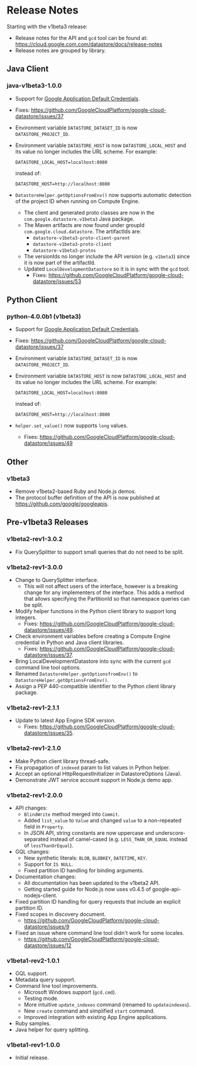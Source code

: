 # Release Notes

Starting with the v1beta3 release:

  - Release notes for the API and `gcd` tool can be found at:
    <https://cloud.google.com.com/datastore/docs/release-notes>
  - Release notes are grouped by library.

## Java Client

### java-v1beta3-1.0.0

  - Support for [Google Application Default Credentials](https://developers.google.com/identity/protocols/application-default-credentials).
  - Fixes:
    https://github.com/GoogleCloudPlatform/google-cloud-datastore/issues/37
  - Environment variable `DATASTORE_DATASET_ID` is now `DATASTORE_PROJECT_ID`.
  - Environment variable `DATASTORE_HOST` is now `DATASTORE_LOCAL_HOST` and
    its value no longer includes the URL scheme. For example:

      `DATASTORE_LOCAL_HOST=localhost:8080`

    instead of:

      `DATASTORE_HOST=http://localhost:8080`
- `DatastoreHelper.getOptionsFromEnv()` now
    supports automatic detection of the project ID when running on
    Compute Engine.
  - The client and generated proto classes are now in the
    `com.google.datastore.v1beta3` Java package.
  - The Maven artifacts are now found under groupId `com.google.cloud.datastore`.
    The artifactIds are:
      - `datastore-v1beta3-proto-client-parent`
      - `datastore-v1beta3-proto-client`
      - `datastore-v1beta3-protos`
  - The versionIds no longer include the API version (e.g. `v1beta3`)
    since it is now part of the artifactId.
  - Updated `LocalDevelopmentDatastore` so it is in sync with the `gcd` tool.
    - Fixes:
      <https://github.com/GoogleCloudPlatform/google-cloud-datastore/issues/53>

## Python Client

### python-4.0.0b1 (v1beta3)

  - Support for [Google Application Default Credentials](https://developers.google.com/identity/protocols/application-default-credentials).
  - Fixes:
    <https://github.com/GoogleCloudPlatform/google-cloud-datastore/issues/37>
  - Environment variable `DATASTORE_DATASET_ID` is now `DATASTORE_PROJECT_ID`.
  - Environment variable `DATASTORE_HOST` is now `DATASTORE_LOCAL_HOST` and
    its value no longer includes the URL scheme. For example:

      `DATASTORE_LOCAL_HOST=localhost:8080`

    instead of:

      `DATASTORE_HOST=http://localhost:8080`
- `helper.set_value()` now supports `long` values.
    - Fixes:
      <https://github.com/GoogleCloudPlatform/google-cloud-datastore/issues/49>

## Other

### v1beta3

- Remove v1beta2-based Ruby and Node.js demos.
- The protocol buffer definition of the API is now published at
  <https://github.com/google/googleapis>.

## Pre-v1beta3 Releases

### v1beta2-rev1-3.0.2

- Fix QuerySplitter to support small queries that do not need to be split.

### v1beta2-rev1-3.0.0

- Change to QuerySplitter interface.
  - This will not affect users of the interface, however is a breaking change for
    any implementers of the interface. This adds a method that allows
    specifying the PartitionId so that namespace queries can be split.
- Modify helper functions in the Python client library to support long integers.
  - Fixes:
    <https://github.com/GoogleCloudPlatform/google-cloud-datastore/issues/49>.
- Check environment variables before creating a Compute Engine credential in Python and Java client libraries.
  - Fixes:
    <https://github.com/GoogleCloudPlatform/google-cloud-datastore/issues/37>.
- Bring LocalDevelopmentDatastore into sync with the current `gcd` command line tool options.
- Renamed `DatastoreHelper.getOptionsfromEnv()` to `DatastoreHelper.getOptionsFromEnv()`.
- Assign a PEP 440-compatible identifier to the Python client library package.

### v1beta2-rev1-2.1.1
- Update to latest App Engine SDK version.
  - Fixes:
    <https://github.com/GoogleCloudPlatform/google-cloud-datastore/issues/35>.

### v1beta2-rev1-2.1.0

- Make Python client library thread-safe.
- Fix propagation of `indexed` param to list values in Python helper.
- Accept an optional HttpRequestInitializer in DatastoreOptions (Java).
- Demonstrate JWT service account support in Node.js demo app.

### v1beta2-rev1-2.0.0

- API changes:
  - `BlindWrite` method merged into `Commit`.
  - Added `list_value` to `Value` and changed `value` to a non-repeated field in `Property`.
  - In JSON API, string constants are now uppercase and underscore-separated
    instead of camel-cased (e.g. `LESS_THAN_OR_EQUAL` instead of
    `lessThanOrEqual`).
- GQL changes:
  - New synthetic literals: `BLOB`, `BLOBKEY`, `DATETIME`, `KEY`.
  - Support for `IS NULL`.
  - Fixed partition ID handling for binding arguments.
- Documentation changes:
  - All documentation has been updated to the v1beta2 API.
  - Getting started guide for Node.js now uses v0.4.5 of
    google-api-nodejs-client.
- Fixed partition ID handling for query requests that include an explicit
  partition ID.
- Fixed scopes in discovery document.
  - <https://github.com/GoogleCloudPlatform/google-cloud-datastore/issues/9>
- Fixed an issue where command line tool didn't work for some locales.
  - <https://github.com/GoogleCloudPlatform/google-cloud-datastore/issues/12>

### v1beta1-rev2-1.0.1

- GQL support.
- Metadata query support.
- Command line tool improvements.
  - Microsoft Windows support (`gcd.cmd`).
  - Testing mode.
  - More intuitive `update_indexes` command (renamed to `updateindexes`).
  - New `create` command and simplified `start` command.
  - Improved integration with existing App Engine applications.
- Ruby samples.
- Java helper for query splitting.

### v1beta1-rev1-1.0.0

- Initial release.
